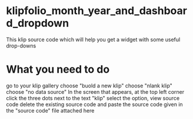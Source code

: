 # klipfolio_month_year_and_dashboard_dropdown
This klip source code which will help you get a widget with some useful drop-downs
# What you need to do
go to your klip gallery
choose "buold a new klip"
choose "nlank klip"
choose "no data source"
In the screen that appears, at the top left corner click the three dots next to the text "klip"
select the option, view source code
delete the existing source code and paste the source code given in the "source code" file attached here

